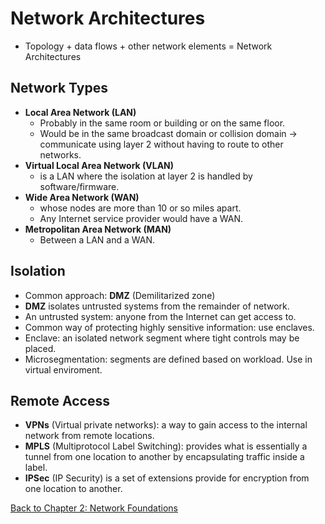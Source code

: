 # Network Architectures

- Topology + data flows + other network elements = Network Architectures

## Network Types
- **Local Area Network (LAN)**
    - Probably in the same room or building or on the same floor.
    - Would be in the same broadcast domain or collision domain -> communicate using layer 2 without having to route to other networks.
- **Virtual Local Area Network (VLAN)**
    - is a LAN where the isolation at layer 2 is handled by software/firmware.
- **Wide Area Network (WAN)**
    - whose nodes are more than 10 or so miles apart.
    - Any Internet service provider would have a WAN.
- **Metropolitan Area Network (MAN)**
    - Between a LAN and a WAN.

## Isolation

- Common approach: **DMZ** (Demilitarized zone)
- **DMZ** isolates untrusted systems from the remainder of network.
- An untrusted system: anyone from the Internet can get access to.
- Common way of protecting highly sensitive information: use enclaves.
- Enclave: an isolated network segment where tight controls may be placed.
- Microsegmentation: segments are defined based on workload. Use in virtual enviroment.

## Remote Access
- **VPNs** (Virtual private networks): a way to gain access to the internal network from remote locations.
- **MPLS** (Multiprotocol Label Switching): provides what is essentially a tunnel from one location to another by encapsulating traffic inside a label.
- **IPSec** (IP Security) is a set of extensions provide for encryption from one location to another.

[Back to Chapter 2: Network Foundations](../ceh.md#chapter%202%20network%20foundations)